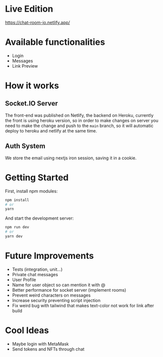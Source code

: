 # Live Edition

https://chat-room-io.netlify.app/

# Available functionalities

- Login
- Messages
- Link Preview

# How it works

## Socket.IO Server

The front-end was published on Netlify, the backend on Heroku, currently the front is using heroku version, so in order to make changes on server you need to make the change and push to the `main` branch, so it will automatic deploy to heroku and netlify at the same time.

## Auth System

We store the email using nextjs iron session, saving it in a cookie.

# Getting Started

First, install npm modules:

```bash
npm install
# or
yarn
```

And start the development server:

```bash
npm run dev
# or
yarn dev
```

# Future Improvements

- Tests (integration, unit...)
- Private chat messages
- User Profile
- Name for user object so can mention it with @
- Better performance for socket server (implement rooms)
- Prevent weird characters on messages
- Increase security preventing script injection
- Fix weird bug with tailwind that makes text-color not work for link after build

# Cool Ideas

- Maybe login with MetaMask
- Send tokens and NFTs through chat
